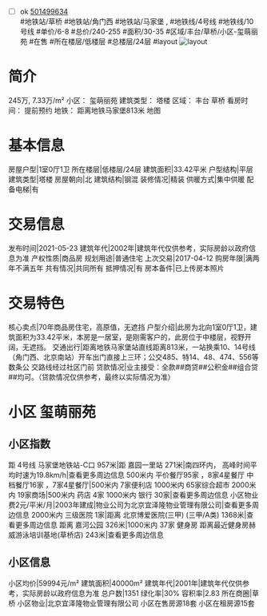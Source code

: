 - [ ] ok [501499634](https://bj.5i5j.com/ershoufang/501499634.html)  
 #地铁站/草桥 #地铁站/角门西 #地铁站/马家堡 ,  #地铁线/4号线 #地铁线/10号线
#单价/6-8 #总价/240-255 #面积/30-35   #区域/丰台/草桥/小区-玺萌丽苑 #在售 #所在楼层/低楼层 #总楼层/24层 #layout 
![layout](http://image2a.5i5j.com/bdir/layout/287709.jpg_P5.jpg) 
# 简介 
 245万,  7.33万/m² 
小区： 玺萌丽苑
建筑类型： 塔楼
区域： 丰台 草桥
看房时间： 提前预约
地铁： 距离地铁马家堡813米 地图
# 基本信息 
 房屋户型|1室0厅1卫
所在楼层|低楼层/24层
建筑面积|33.42平米
户型结构|平层
建筑类型|塔楼
房屋朝向|北
建筑结构|钢混
装修情况|精装
供暖方式|集中供暖
配备电梯|有
# 交易信息 
 发布时间|2021-05-23
建筑年代|2002年|建筑年代仅供参考，实际房龄以政府信息为准
产权性质|商品房
规划用途|普通住宅
上次交易|2017-04-12
购房年限|满两年不满五年
共有情况|共同所有
抵押情况|有
房本备件|已上传房本照片
# 交易特色 
 核心卖点|70年商品房住宅，高原值，无遮挡
户型介绍|此房为北向1室0厅1卫，建筑面积为33.42平米，本房是一居室，是刚需客户的，此房位于中楼层，视野开阔，无遮挡。
交通出行|距离地铁马家堡站直线距离813米，一站换乘10、14号线（角门西、北京南站）开车出门直接上三环；公交485、特14、48、474、556等数条公 交路线经过社区门前
贷款情况|业主接受：全款##商贷##公积金##组合贷##均可。（贷款情况仅供参考，最终以实际情况为准）
# 小区 玺萌丽苑
## 小区指数 
 距 4号线 马家堡地铁站-C口 957米|距 嘉园一里站 271米|南四环内， 高峰时间平均时速为19.8km/h|查看更多周边信息
500米内 平价餐厅95家 ，8家4星餐厅
中档餐厅16家 ，7家4星餐厅|500米内 7家便利店
1000米内 65家综合超市
2000米内 19家商场|500米内 药店 4家
1000米内 银行 30家|查看更多周边信息
小区物业费2元/平米/月|2003年建成|物业公司为北京宜泽隆物业管理有限公司|查看更多周边信息
2000米内 三级医院 1家|距离 北京博爱医院(三甲) (三甲/A类) 1368米|查看更多周边信息
距离 嘉河公园 326米|1000米内 37家 健身房
距离最近健身房赫威游泳培训基地(草桥店) 243米|查看更多周边信息
## 小区信息 
 小区均价|59994元/m²
建筑面积|40000m²
建筑年代|2001年|建筑年代仅供参考，实际房龄以政府信息为准
总户数|1351
绿化率|30%
容积率|2.83
所在商圈|草桥
小区物业|北京宜泽隆物业管理有限公司
小区在售房源18套
小区在租房源15套
